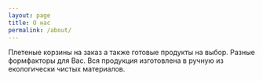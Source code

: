 ```yaml
---
layout: page
title: О нас
permalink: /about/
---
```


Плетеные корзины на заказ а также готовые продукты на выбор. Разные формфакторы для Вас. Вся продукция изготовлена в ручную из екологически чистых материалов.
